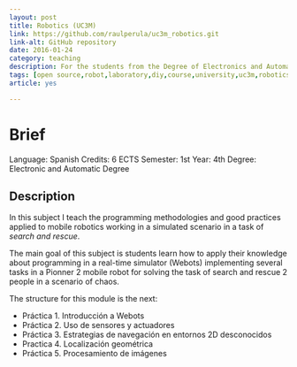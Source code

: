 ```yaml
---
layout: post
title: Robotics (UC3M)
link: https://github.com/raulperula/uc3m_robotics.git
link-alt: GitHub repository
date: 2016-01-24
category: teaching
description: For the students from the Degree of Electronics and Automation
tags: [open source,robot,laboratory,diy,course,university,uc3m,robotics,electronics,automation]
article: yes

---
```


# Brief

Language: Spanish
Credits: 6 ECTS
Semester: 1st
Year: 4th
Degree: Electronic and Automatic Degree

## Description

In this subject I teach the programming methodologies and good practices applied to mobile robotics working in a simulated scenario in a task of _search and rescue_.

The main goal of this subject is students learn how to apply their knowledge about programming in a real-time simulator (Webots) implementing several tasks in a Pionner 2 mobile robot for solving the task of search and rescue 2 people in a scenario of chaos.

The structure for this module is the next:

* Práctica 1. Introducción a Webots
* Práctica 2. Uso de sensores y actuadores
* Práctica 3. Estrategias de navegación en entornos 2D desconocidos
* Practica 4. Localización geométrica
* Práctica 5. Procesamiento de imágenes
